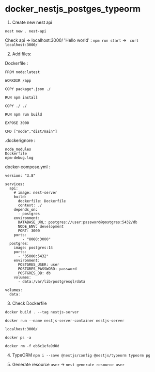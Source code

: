 # docker_nestjs_postges_typeorm

1. Create new nest api
```
nest new . nest-api
```

Check api -> localhost:3000/ 'Hello world' : ```npm run start``` -> ``` curl localhost:3000/```

2. Add files:

Dockerfile :

```
FROM node:latest

WORKDIR /app

COPY package*.json ./

RUN npm install

COPY ./ ./

RUN npm run build 

EXPOSE 3000

CMD ["node","dist/main"]
```

.dockerignore :

```
node_modules
Dockerfile
npm-debug.log
```

docker-compose.yml :

```
version: "3.8"

services:
  api:
    # image: nest-server
    build: 
      dockerfile: Dockerfile
      context: ./
    depends_on: 
      - postgres
    environment: 
      DATABASE_URL: postgres://user:password@postgres:5432/db
      NODE_ENV: development
      PORT: 3000
    ports:
        - "8080:3000"
  postgres:
    image: postgres:14
    ports:
      - "35000:5432"
    environment: 
      POSTGRES_USER: user
      POSTGRES_PASSWORD: password
      POSTGRES_DB: db
    volumes: 
      - data:/var/lib/postgresql/data

volumes:
  data: 
```

3. Check Dockerfile 

```docker build . --tag nestjs-server```

 ```docker run --name nestjs-server-container nestjs-server```

```localhost:3000/```

```docker ps -a```

```docker rm -f eb6c1efa9d0d```

4. TypeORM ```npm i --save @nestjs/config @nestjs/typeorm typeorm pg```

5. Generate resource ```user```  ->  ```nest generate resource user```